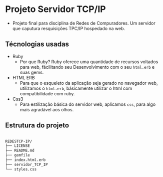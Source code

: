 # Projeto Servidor TCP/IP
- Projeto final para disciplina de Redes de Compuradores. Um servidor que caputura resquisições TPC/IP hospedado na web. 

## Técnologias usadas
- Ruby
    - Por que Ruby? Ruby oferece uma quantidade de recursos voltados para web, fácilitando seu Desenvolvimento com o seu `html.erb` e suas gems.
- HTML ERB
    - Para que o esqueleto da aplicação seja gerado no navegador web, utilizamos o `html.erb`, básicamente utilizar o html com compatibilidade com ruby.
- Css3
    - Para estilização básica do servidor web, aplicamos `css`, para algo mais agradável aos olhos.

## Estrutura do projeto

```bash

REDESTCP-IP/
├── LICENSE
├── README.md
├── gemfile
├── index.html.erb
├── servidor_TCP_IP
└── styles.css

```
